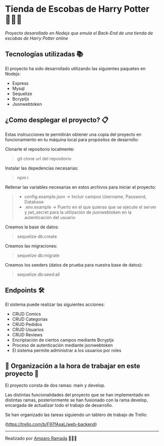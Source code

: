 # Tienda de Escobas de Harry Potter 🧙🏽‍♀️

_Proyecto desarollado en Nodejs que emula el Back-End de una tienda de escobas de Harry Potter online_

## Tecnologías utilizadas 📚

El proyecto ha sido desarrollado utilizando las siguientes paquetes en Nodejs:

* Express
* Mysql
* Sequelize
* Bcryptjs
* Jsonwebtoken

## ¿Como desplegar el proyecto? 📋

Estas instrucciones te permitirán obtener una copia del proyecto en funcionamiento en tu máquina local para propósitos de desarrollo:

Clonarte el repositorio localmente:
> git clone url del repositorio

Instalar las depedencias necesarias:
> npm i

Rellenar las variables necesarias en estos archivos para iniciar el proyecto:
> - config.example.json -> Incluir campos Username, Password, Database
> - .env.example -> Puerto en el que quieras que se ejecute el server y jwt_secret para la utilización de jsonwebtoken en la autenticación del usuario

Creamos la base de datos:
> sequelize db:create

Creamos las migraciones:
> sequelize db:migrate

Creamos los seeders (datos de prueba para nuestra base de datos):
> sequelize db:seed:all

## Endpoints 🛠️

El sistema puede realizar las siguientes acciones:

- CRUD Comics
- CRUD Categorias
- CRUD Pedidos
- CRUD Usuarios
- CRUD Reviews
- Encriptación de ciertos campos mediante Bcryptjs
- Proceso de autenticación mediante jsonwebtoken
- El sistema permite administrar a los usuarios por roles


## 📌 Organización a la hora de trabajar en este proyecto 📌

El proyecto consta de dos ramas: main y develop.

Las distintas funcionalidades del proyecto que se han implementado en distintas ramas, posteriormente se han fusionado con la rama develop, encargada de actualizar todo el trabajo de desarrollo.

Se han organizado las tareas siguiendo un tablero de trabajo de Trello:

(https://trello.com/b/F97fAsaL/web-backend) 

---
Realizado por [Amparo Ramada](https://github.com/amparo1206) 👩🏼‍💻